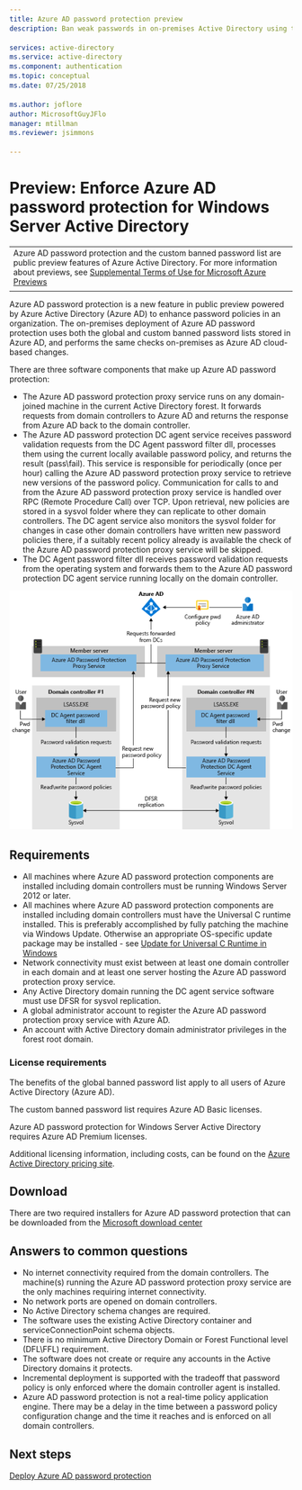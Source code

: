 ```yaml
---
title: Azure AD password protection preview
description: Ban weak passwords in on-premises Active Directory using the Azure AD password protection preview

services: active-directory
ms.service: active-directory
ms.component: authentication
ms.topic: conceptual
ms.date: 07/25/2018

ms.author: joflore
author: MicrosoftGuyJFlo
manager: mtillman
ms.reviewer: jsimmons

---
```

# Preview: Enforce Azure AD password protection for Windows Server Active Directory

|     |
| --- |
| Azure AD password protection and the custom banned password list are public preview features of Azure Active Directory. For more information about previews, see  [Supplemental Terms of Use for Microsoft Azure Previews](https://azure.microsoft.com/support/legal/preview-supplemental-terms/)|
|     |

Azure AD password protection is a new feature in public preview powered by Azure Active Directory (Azure AD) to enhance password policies in an organization. The on-premises deployment of Azure AD password protection uses both the global and custom banned password lists stored in Azure AD, and performs the same checks on-premises as Azure AD cloud-based changes.

There are three software components that make up Azure AD password protection:

* The Azure AD password protection proxy service runs on any domain-joined machine in the current Active Directory forest. It forwards requests from domain controllers to Azure AD and returns the response from Azure AD back to the domain controller.
* The Azure AD password protection DC agent service receives password validation requests from the DC Agent password filter dll, processes them using the current locally available password policy, and returns the result (pass\fail). This service is responsible for periodically (once per hour) calling the Azure AD password protection proxy service to retrieve new versions of the password policy. Communication for calls to and from the Azure AD password protection proxy service is handled over RPC (Remote Procedure Call) over TCP. Upon retrieval, new policies are stored in a sysvol folder where they can replicate to other domain controllers. The DC agent service also monitors the sysvol folder for changes in case other domain controllers have written new password policies there, if a suitably recent policy already is available the check of the Azure AD password protection proxy service will be skipped.
* The DC Agent password filter dll receives password validation requests from the operating system and forwards them to the Azure AD password protection DC agent service running locally on the domain controller.

![How Azure AD password protection components work together](./media/concept-password-ban-bad-on-premises/azure-ad-password-protection.png)

## Requirements

* All machines where Azure AD password protection components are installed including domain controllers must be running Windows Server 2012 or later.
* All machines where Azure AD password protection components are installed including domain controllers must have the Universal C runtime installed. This is preferably accomplished by fully patching the machine via Windows Update. Otherwise an appropriate OS-specific update package may be installed - see [Update for Universal C Runtime in Windows](https://support.microsoft.com/en-us/help/2999226/update-for-universal-c-runtime-in-windows)
* Network connectivity must exist between at least one domain controller in each domain and at least one server hosting the Azure AD password protection proxy service.
* Any Active Directory domain running the DC agent service software must use DFSR for sysvol replication.
* A global administrator account to register the Azure AD password protection proxy service with Azure AD.
* An account with Active Directory domain administrator privileges in the forest root domain.

### License requirements

The benefits of the global banned password list apply to all users of Azure Active Directory (Azure AD).

The custom banned password list requires Azure AD Basic licenses.

Azure AD password protection for Windows Server Active Directory requires Azure AD Premium licenses.

Additional licensing information, including costs, can be found on the [Azure Active Directory pricing site](https://azure.microsoft.com/pricing/details/active-directory/).

## Download

There are two required installers for Azure AD password protection that can be downloaded from the [Microsoft download center](https://www.microsoft.com/download/details.aspx?id=57071)

## Answers to common questions

* No internet connectivity required from the domain controllers. The machine(s) running the Azure AD password protection proxy service are the only machines requiring internet connectivity.
* No network ports are opened on domain controllers.
* No Active Directory schema changes are required.
* The software uses the existing Active Directory container and serviceConnectionPoint schema objects.
* There is no minimum Active Directory Domain or Forest Functional level (DFL\FFL) requirement.
* The software does not create or require any accounts in the Active Directory domains it protects.
* Incremental deployment is supported with the tradeoff that password policy is only enforced where the domain controller agent is installed.
* Azure AD password protection is not a real-time policy application engine. There may be a delay in the time between a password policy configuration change and the time it reaches and is enforced on all domain controllers.

## Next steps

[Deploy Azure AD password protection](howto-password-ban-bad-on-premises.md)